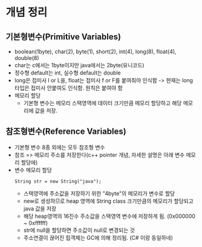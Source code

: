 # 개념 정리

## 기본형변수(Primitive Variables)
  - boolean(1byte), char(2), byte(1), short(2), int(4), long(8), float(4), double(8)
  - char는 c에서는 1byte이지만 java에서는 2byte(유니코드)
  - 정수형 default는 int, 실수형 default는 double
  - long은 접미사 l or L을, float는 접미사 f or F를 붙여줘야 인식함 -> 현재는 long 타입은 접미사 안붙여도 인식함. 원칙은 붙여야 함
  - 메모리 할당
    - 기본형 변수는 메모리 스택영역에 데이터 크기만큼 메모리 할당하고 해당 메모리에 값을 저장.

## 참조형변수(Reference Variables)
  - 기본형 변수 8종 외에는 모두 참조형 변수
  - 참조 => 메모리 주소를 저장한다(c++ pointer 개념, 자세한 설명은 아래 변수 메모리 할당에)
  - 변수 메모리 할당
    ```
    String str = new String("java");
    ```
    - 스택영역에 주소값을 저장하기 위한 "4byte"의 메모리가 변수로 할당
    - new로 생성하므로 heap 영역에 String class 크기만큼의 메모리가 할당되고 java 값을 저장
    - 해당 heap영역의 16진수 주소값을 스택영역 변수에 저장하게 됨. (0x000000 ~ 0xffffff)
    - str에 null을 할당하면 주소값이 null로 변경되는 것
    - 주소연결이 끊어진 힙객체는 GC에 의해 정리됨. (C# 이랑 동일하네)

